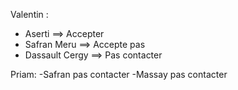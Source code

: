 
Valentin : 
- Aserti ==> Accepter
- Safran Meru ==> Accepte pas
- Dassault Cergy ==> Pas contacter

Priam:
-Safran pas contacter
-Massay pas contacter

